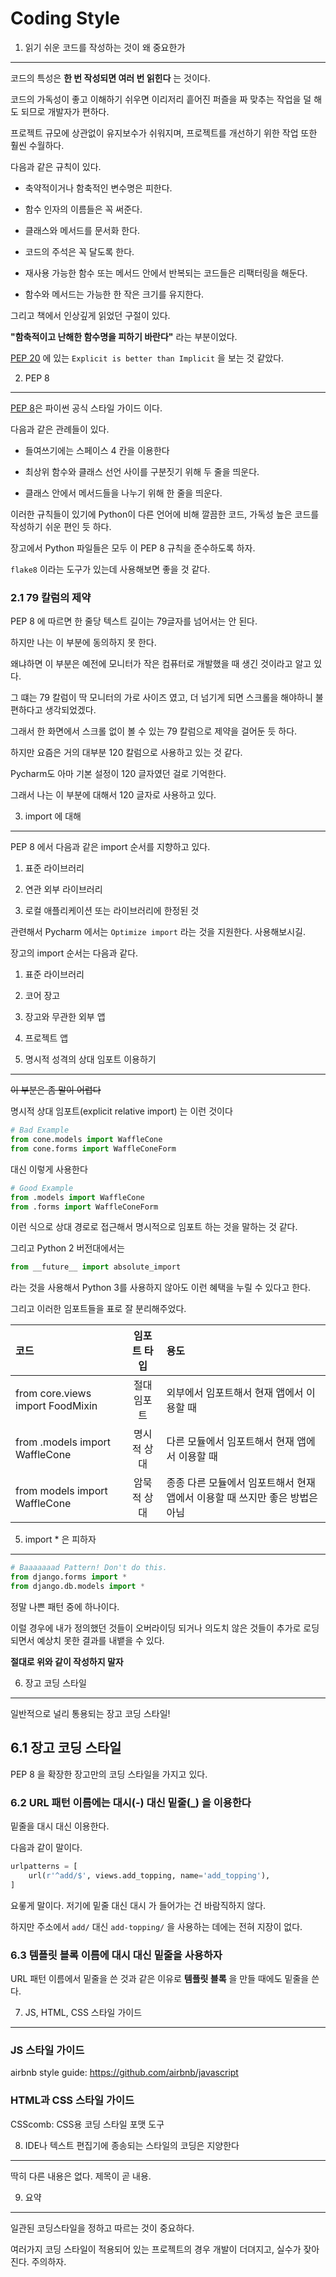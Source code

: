 Coding Style
===

1. 읽기 쉬운 코드를 작성하는 것이 왜 중요한가
---

코드의 특성은 **한 번 작성되면 여러 번 읽힌다** 는 것이다.

코드의 가독성이 좋고 이해하기 쉬우면 이리저리 흩어진 퍼즐을 짜 맞추는 작업을 덜 해도 되므로 개발자가 편하다.

프로젝트 규모에 상관없이 유지보수가 쉬워지며, 프로젝트를 개선하기 위한 작업 또한 훨씬 수월하다.

다음과 같은 규칙이 있다.

- 축약적이거나 함축적인 변수명은 피한다.

- 함수 인자의 이름들은 꼭 써준다.

- 클래스와 메서드를 문서화 한다.

- 코드의 주석은 꼭 달도록 한다.

- 재사용 가능한 함수 또는 메서드 안에서 반복되는 코드들은 리팩터링을 해둔다.

- 함수와 메서드는 가능한 한 작은 크기를 유지한다.

그리고 책에서 인상깊게 읽었던 구절이 있다.

**"함축적이고 난해한 함수명을 피하기 바란다"** 라는 부분이었다.

[PEP 20](https://www.python.org/dev/peps/pep-0020/) 에 있는 `Explicit is better than Implicit` 을 보는 것 같았다.


2. PEP 8
---

[PEP 8](https://www.python.org/dev/peps/pep-0008/)은 파이썬 공식 스타일 가이드 이다.

다음과 같은 관례들이 있다. 

- 들여쓰기에는 스페이스 4 칸을 이용한다

- 최상위 함수와 클래스 선언 사이를 구분짓기 위해 두 줄을 띄운다.

- 클래스 안에서 메서드들을 나누기 위해 한 줄을 띄운다.

이러한 규칙들이 있기에 Python이 다른 언어에 비해 깔끔한 코드, 가독성 높은 코드를 작성하기 쉬운 편인 듯 하다.

장고에서 Python 파일들은 모두 이 PEP 8 규칙을 준수하도록 하자.

`flake8` 이라는 도구가 있는데 사용해보면 좋을 것 같다.

### 2.1 79 칼럼의 제약

PEP 8 에 따르면 한 줄당 텍스트 길이는 79글자를 넘어서는 안 된다.

하지만 나는 이 부분에 동의하지 못 한다.

왜냐하면 이 부분은 예전에 모니터가 작은 컴퓨터로 개발했을 때 생긴 것이라고 알고 있다.

그 떄는 79 칼럼이 딱 모니터의 가로 사이즈 였고, 더 넘기게 되면 스크롤을 해야하니 불편하다고 생각되었겠다.

그래서 한 화면에서 스크롤 없이 볼 수 있는 79 칼럼으로 제약을 걸어둔 듯 하다.

하지만 요즘은 거의 대부분 120 칼럼으로 사용하고 있는 것 같다.

Pycharm도 아마 기본 설정이 120 글자였던 걸로 기억한다.

그래서 나는 이 부분에 대해서 120 글자로 사용하고 있다.


3. import 에 대해
---

PEP 8 에서 다음과 같은 import 순서를 지향하고 있다.

1. 표준 라이브러리

2. 연관 외부 라이브러리

3. 로컬 애플리케이션 또는 라이브러리에 한정된 것

관련해서 Pycharm 에서는 `Optimize import` 라는 것을 지원한다. 사용해보시길.

장고의 import 순서는 다음과 같다.

1. 표준 라이브러리

2. 코어 장고 

3. 장고와 무관한 외부 앱

4. 프로젝트 앱


4. 명시적 성격의 상대 임포트 이용하기
---

~~이 부분은 좀 말이 어렵다~~

명시적 상대 임포트(explicit relative import) 는 이런 것이다

```python
# Bad Example
from cone.models import WaffleCone
from cone.forms import WaffleConeForm
```

대신 이렇게 사용한다

```python
# Good Example
from .models import WaffleCone
from .forms import WaffleConeForm
```

이런 식으로 상대 경로로 접근해서 명시적으로 임포트 하는 것을 말하는 것 같다.

그리고 Python 2 버전대에서는

```python
from __future__ import absolute_import
```

라는 것을 사용해서 Python 3를 사용하지 않아도 이런 혜택을 누릴 수 있다고 한다.

그리고 이러한 임포트들을 표로 잘 분리해주었다.


|                코드               |   임포트 타입    |                 용도                 |
| :------------------------------- | :-----------: | :---------------------------------- |
| from core.views import FoodMixin |   절대 임포트    | 외부에서 임포트해서 현재 앱에서 이용할 때     |
| from .models import WaffleCone   |   명시적 상대    | 다른 모듈에서 임포트해서 현재 앱에서 이용할 때 |
| from models import WaffleCone    |   암묵적 상대    | 종종 다른 모듈에서 임포트해서 현재 앱에서 이용할 때 쓰지만 좋은 방법은 아님 |


5. import * 은 피하자
---

```python
# Baaaaaaad Pattern! Don't do this.
from django.forms import *
from django.db.models import *
```

정말 나쁜 패턴 중에 하나이다.

이럴 경우에 내가 정의했던 것들이 오버라이딩 되거나 의도치 않은 것들이 추가로 로딩되면서 예상치 못한 결과를 내뱉을 수 있다.

**절대로 위와 같이 작성하지 말자**

6. 장고 코딩 스타일
---

일반적으로 널리 통용되는 장고 코딩 스타일!

6.1 장고 코딩 스타일
---

PEP 8 을 확장한 장고만의 코딩 스타일을 가지고 있다.

### 6.2 URL 패턴 이름에는 대시(-) 대신 밑줄(_) 을 이용한다

밑줄을 대시 대신 이용한다.

다음과 같이 말이다.

```python
urlpatterns = [
    url(r'^add/$', views.add_topping, name='add_topping'),
]
```

요롷게 말이다. 저기에 밑줄 대신 대시 가 들어가는 건 바람직하지 않다.

하지만 주소에서 `add/` 대신 `add-topping/` 을 사용하는 데에는 전혀 지장이 없다.

### 6.3 템플릿 블록 이름에 대시 대신 밑줄을 사용하자

URL 패턴 이름에서 밑줄을 쓴 것과 같은 이유로 **템플릿 블록** 을 만들 때에도 밑줄을 쓴다.

7. JS, HTML, CSS 스타일 가이드
---

### JS 스타일 가이드

airbnb style guide: https://github.com/airbnb/javascript

### HTML과 CSS 스타일 가이드

CSScomb: CSS용 코딩 스타일 포맷 도구

8. IDE나 텍스트 편집기에 종송되는 스타일의 코딩은 지양한다
---

딱히 다른 내용은 없다. 제목이 곧 내용.

9. 요약
---

일관된 코딩스타일을 정하고 따르는 것이 중요하다.

여러가지 코딩 스타일이 적용되어 있는 프로젝트의 경우 개발이 더뎌지고, 실수가 잦아진다. 주의하자.
